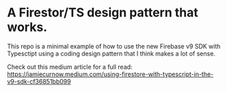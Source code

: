 # A Firestor/TS design pattern that works.

This repo is a minimal example of how to use the new Firebase v9 SDK with Typesctipt using a coding design pattern that I think makes a lot of sense.

Check out this medium article for a full read:
https://jamiecurnow.medium.com/using-firestore-with-typescript-in-the-v9-sdk-cf36851bb099
